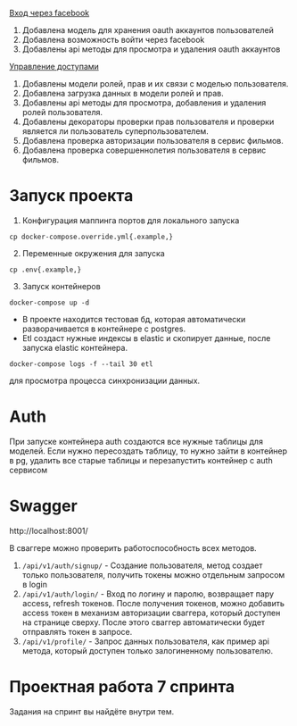 [Вход через facebook](https://github.com/smdnv/Auth_sprint_2/pull/5)
1. Добавлена модель для хранения oauth аккаунтов пользователей
2. Добавлена возможность войти через facebook
3. Добавлены api методы для просмотра и удаления oauth аккаунтов

[Управление доступами](https://github.com/smdnv/Auth_sprint_2/pull/4)
1. Добавлены модели ролей, прав и их связи с моделью пользователя.
2. Добавлена загрузка данных в модели ролей и прав.
3. Добавлены api методы для просмотра, добавления и удаления ролей пользователя.
4. Добавлены декораторы проверки прав пользователя и проверки является ли пользователь суперпользователем.
5. Добавлена проверка авторизации пользователя в сервис фильмов.
6. Добавлена проверка совершеннолетия пользователя в сервис фильмов.


# Запуск проекта
1. Конфигурация маппинга портов для локального запуска
```
cp docker-compose.override.yml{.example,}
```
2. Переменные окружения для запуска
```
cp .env{.example,}
```
3. Запуск контейнеров
```
docker-compose up -d
```

* В проекте находится тестовая бд, которая автоматически разворачивается в контейнере с postgres.
* Etl создаст нужные индексы в elastic и скопирует данные, после запуска elastic контейнера.
```
docker-compose logs -f --tail 30 etl
```
для просмотра процесса синхронизации данных.


# Auth
При запуске контейнера auth создаются все нужные таблицы для моделей. Если нужно пересоздать таблицу, то нужно зайти в контейнер в pg, удалить все старые таблицы и перезапустить контейнер с auth сервисом

# Swagger
http://localhost:8001/

В сваггере можно проверить работоспособность всех методов.
1. `/api/v1/auth/signup/` - Создание пользователя, метод создает только пользователя, получить токены можно отдельным запросом в login
2. `/api/v1/auth/login/` - Вход по логину и паролю, возвращает пару access, refresh токенов. После получения токенов, можно добавить access токен в механизм авторизации сваггера, который доступен на странице сверху. После этого сваггер автоматически будет отправлять токен в запросе.
3. `/api/v1/profile/` - Запрос данных пользователя, как пример api метода, который доступен только залогиненному пользователю.


# Проектная работа 7 спринта

Задания на спринт вы найдёте внутри тем.
